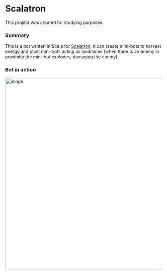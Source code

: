 # Scalatron
This project was created for studying purposes.

### Summary
This is a bot written in Scala for [Scalatron](https://scalatron.github.io/). It can create mini-bots to harvest energy and plant mini-bots acting as landmines (when there is an enemy in proximity the mini-bot explodes, damaging the enemy).

### Bot in action
<img width="616" alt="image" src="https://user-images.githubusercontent.com/100683761/177309407-fafc5bd4-2a92-4487-8915-67ca9d90465c.png">
